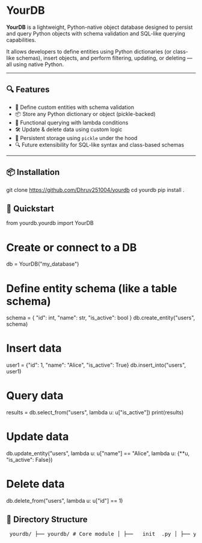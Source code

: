 # YourDB

**YourDB** is a lightweight, Python-native object database designed to persist and query Python objects with schema validation and SQL-like querying capabilities.

It allows developers to define entities using Python dictionaries (or class-like schemas), insert objects, and perform filtering, updating, or deleting — all using native Python.

---

## 🔍 Features

- 🧱 Define custom entities with schema validation
- 📦 Store any Python dictionary or object (pickle-backed)
- 🧠 Functional querying with lambda conditions
- 🛠 Update & delete data using custom logic
- 💾 Persistent storage using `pickle` under the hood
- 🔍 Future extensibility for SQL-like syntax and class-based schemas

---

## 📦 Installation

git clone https://github.com/Dhruv251004/yourdb
cd yourdb
pip install .

## 🏁 Quickstart

from yourdb.yourdb import YourDB

# Create or connect to a DB

db = YourDB("my_database")

# Define entity schema (like a table schema)

schema = {
"id": int,
"name": str,
"is_active": bool
}
db.create_entity("users", schema)

# Insert data

user1 = {"id": 1, "name": "Alice", "is_active": True}
db.insert_into("users", user1)

# Query data

results = db.select_from("users", lambda u: u["is_active"])
print(results)

# Update data

db.update_entity("users", lambda u: u["name"] == "Alice", lambda u: {\*\*u, "is_active": False})

# Delete data

db.delete_from("users", lambda u: u["id"] == 1)

## 📁 Directory Structure

<pre> yourdb/ ├── yourdb/ # Core module │ ├── __init__.py │ ├── yourdb.py # Main DB interface │ ├── entity.py # Entity-level logic (insert, update, delete) │ ├── utils.py # Schema validation and helpers │ └── test.py # Basic unit tests │ ├── LICENSE ├── MANIFEST.in ├── setup.py ├── Readme.md └── requirements.txt </pre>
